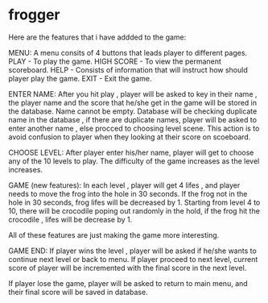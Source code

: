 # frogger

Here are the features that i have addded to the game:

MENU:
A menu consits of 4 buttons that leads player to different pages.
PLAY - To play the game.
HIGH SCORE - To view the permanent scoreboard.
HELP - Consists of information that will instruct how should player play the game.
EXIT - Exit the game.

ENTER NAME:
After you hit play , player will be asked to key in their name , 
the player name and the score that he/she get in the game will be stored in the database.
Name cannot be empty.
Database will be checking duplicate name in the database , 
if there are duplicate names, player will be asked to enter another name ,
else procced to choosing level scene.
This action is to avoid confusion to player when they looking at their score on scoeboard.

CHOOSE LEVEL:
After player enter his/her name, player will get to choose any of the 10 levels to play.
The difficulty of the game increases as the level increases.

GAME (new features):
In each level , player will get 4 lifes , 
and player needs to move the frog into the hole in 30 seconds.
If the frog not in the hole in 30 seconds,
frog lifes will be decreased by 1.
Starting from level 4 to 10, there will be crocodile poping out randomly in the hold, 
if the frog hit the crocodile , lifes will be decrease by 1.

All of these features are just making the game more interesting.

GAME END:
If player wins the level ,
player will be asked if he/she wants to continue next level or back to menu.
If player proceed to next level, 
current score of player will be incremented with the final score in the next level.

If player lose the game, 
player will be asked to return to main menu, and their final score will be saved in database.
